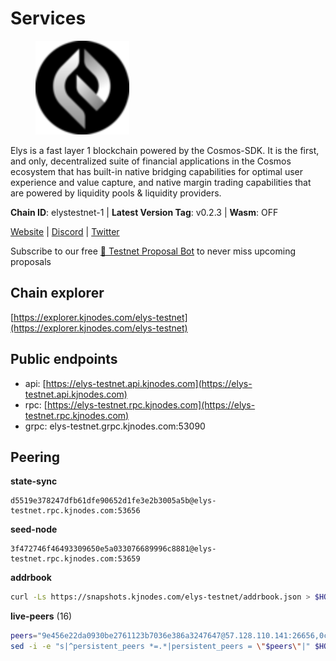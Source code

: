 # Services

<figure><img src="https://raw.githubusercontent.com/kj89/cosmos-images/main/logos/elys.png" width="150" alt=""><figcaption></figcaption></figure>

Elys is a fast layer 1 blockchain powered by the Cosmos-SDK.  It is the first, and only, decentralized suite of financial  applications in the Cosmos ecosystem that has built-in native  bridging capabilities for optimal user experience and value  capture, and native margin trading capabilities that are  powered by liquidity pools & liquidity providers.

**Chain ID**: elystestnet-1 | **Latest Version Tag**: v0.2.3 | **Wasm**: OFF

[Website](https://elys.network) | [Discord](https://discord.gg/R9Gr6Vh7vC) | [Twitter](https://twitter.com/elys_network)



Subscribe to our free [🤖 Testnet Proposal Bot](https://t.me/kjnodes_testnet_proposal_bot) to never miss upcoming proposals


## Chain explorer
[https://explorer.kjnodes.com/elys-testnet](https://explorer.kjnodes.com/elys-testnet)

## Public endpoints

* api: [https://elys-testnet.api.kjnodes.com](https://elys-testnet.api.kjnodes.com)
* rpc: [https://elys-testnet.rpc.kjnodes.com](https://elys-testnet.rpc.kjnodes.com)
* grpc: elys-testnet.grpc.kjnodes.com:53090

## Peering

**state-sync**

```text
d5519e378247dfb61dfe90652d1fe3e2b3005a5b@elys-testnet.rpc.kjnodes.com:53656
```

**seed-node**

```text
3f472746f46493309650e5a033076689996c8881@elys-testnet.rpc.kjnodes.com:53659
```

**addrbook**
```bash
curl -Ls https://snapshots.kjnodes.com/elys-testnet/addrbook.json > $HOME/.elys/config/addrbook.json
```

**live-peers** (16)
```bash
peers="9e456e22da0930be2761123b7036e386a3247647@57.128.110.141:26656,0cbf883987ff0c8e72f6c75331b2af01c8074946@51.159.223.41:26656,42d3a20613e443087ae5aec1f1e56c0a12cf8455@135.181.60.184:46656,5e6b0be59463073b41499365b8c25a24ad5a07a5@141.98.112.138:61656,8d9845f7ef934ade824981b9145a26f00192b575@45.79.24.206:26656,d5519e378247dfb61dfe90652d1fe3e2b3005a5b@65.109.68.190:53656,3183a894566bbc5a4d55df6bf3636d2a9a942550@65.109.38.111:22056,00c65e06302fb35a1064d9aa4e528aaf98925aa8@65.108.105.48:22056,f3480371baafae419bfef68a64ace00dd8944bd6@65.109.92.241:10126,ae22b82b1dc34fa0b1a64854168692310f562136@198.27.74.140:26656,d907ce9285951a2a063789df2f6bd4cc86b33d53@142.132.155.178:16656,db03e6915cad62b2646ae72566ed19074a7707b6@95.217.144.107:22056,cdf9ae8529aa00e6e6703b28f3dcfdd37e07b27c@37.187.154.66:26656,5c2a752c9b1952dbed075c56c600c3a79b58c395@178.211.139.77:27296,df8a39358aaa5d188f59ead77540bc96cf374f82@65.108.9.50:56656,d9f2e28e398d42fe7ca8ed322ee168b3e867bc95@65.108.199.222:34656"
sed -i -e "s|^persistent_peers *=.*|persistent_peers = \"$peers\"|" $HOME/.elys/config/config.toml
```
